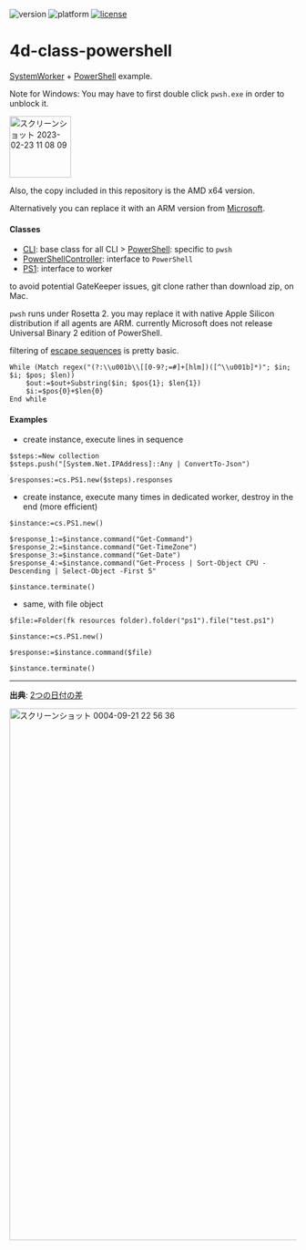 ![version](https://img.shields.io/badge/version-19%20R4%2B-5682DF)
![platform](https://img.shields.io/static/v1?label=platform&message=mac-intel%20|%20win-64&color=blue)
[![license](https://img.shields.io/github/license/miyako/4d-plugin-jwt)](LICENSE)

# 4d-class-powershell
[SystemWorker](https://developer.4d.com/docs/ja/API/SystemWorkerClass.html) + [PowerShell](https://docs.microsoft.com/en-us/powershell/scripting/install/installing-powershell-on-macos?view=powershell-7.2#binary-archives) example.

Note for Windows: You may have to first double click `pwsh.exe` in order to unblock it. 

<img width="108" alt="スクリーンショット 2023-02-23 11 08 09" src="https://user-images.githubusercontent.com/1725068/220806347-6ee7cbd7-1b4d-421b-9bb9-fa444cae9e49.png">

Also, the copy included in this repository is the AMD x64 version.

Alternatively you can replace it with an ARM version from [Microsoft](https://learn.microsoft.com/en-us/powershell/scripting/install/installing-powershell-on-windows?view=powershell-7.3#installing-the-zip-package).

#### Classes

* [CLI](https://github.com/miyako/4d-class-powershell/blob/main/powershell/Project/Sources/Classes/CLI.4dm): base class for all CLI 
\> [PowerShell](https://github.com/miyako/4d-class-powershell/blob/main/powershell/Project/Sources/Classes/PowerShell.4dm): specific to `pwsh`
* [PowerShellController](https://github.com/miyako/4d-class-powershell/blob/main/powershell/Project/Sources/Classes/PowerShellController.4dm): interface to `PowerShell`
* [PS1](https://github.com/miyako/4d-class-powershell/blob/main/powershell/Project/Sources/Classes/PS1.4dm): interface to worker

to avoid potential GateKeeper issues, git clone rather than download zip, on Mac.

`pwsh` runs under Rosetta 2. you may replace it with native Apple Silicon distribution if all agents are ARM. currently Microsoft does not release Universal Binary 2 edition of PowerShell.

filtering of [escape sequences](https://gist.github.com/fnky/458719343aabd01cfb17a3a4f7296797) is pretty basic.

```4d
While (Match regex("(?:\\u001b\\[[0-9?;=#]+[hlm])([^\\u001b]*)"; $in; $i; $pos; $len))
	$out:=$out+Substring($in; $pos{1}; $len{1})
	$i:=$pos{0}+$len{0}
End while 
```

#### Examples

* create instance, execute lines in sequence

```4d
$steps:=New collection
$steps.push("[System.Net.IPAddress]::Any | ConvertTo-Json")

$responses:=cs.PS1.new($steps).responses
```

* create instance, execute many times in dedicated worker, destroy in the end (more efficient)

```4d
$instance:=cs.PS1.new()

$response_1:=$instance.command("Get-Command")
$response_2:=$instance.command("Get-TimeZone")
$response_3:=$instance.command("Get-Date")
$response_4:=$instance.command("Get-Process | Sort-Object CPU -Descending | Select-Object -First 5"

$instance.terminate()
```

* same, with file object

```4d
$file:=Folder(fk resources folder).folder("ps1").file("test.ps1")

$instance:=cs.PS1.new()

$response:=$instance.command($file)

$instance.terminate()
```

---

**出典**: [2つの日付の差](https://qiita.com/ryosuke0825/items/06eae2e99f587b5275aa#2つの日付の差)

<img width="934" alt="スクリーンショット 0004-09-21 22 56 36" src="https://user-images.githubusercontent.com/1725068/191523812-79a8b6e1-5c2d-42f1-a92b-0b58264df850.png">

